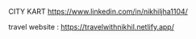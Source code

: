 CITY KART  https://www.linkedin.com/in/nikhiljha1104/

travel website : https://travelwithnikhil.netlify.app/
